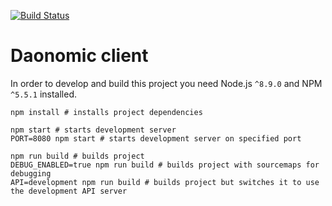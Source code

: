 [![Build Status](https://travis-ci.org/daonomic/daonomic-client.svg?branch=master)](https://travis-ci.org/daonomic/daonomic-client)

# Daonomic client

In order to develop and build this project you need Node.js `^8.9.0` and NPM `^5.5.1` installed.

```shell
npm install # installs project dependencies

npm start # starts development server
PORT=8080 npm start # starts development server on specified port

npm run build # builds project
DEBUG_ENABLED=true npm run build # builds project with sourcemaps for debugging
API=development npm run build # builds project but switches it to use the development API server
```
